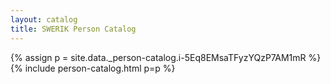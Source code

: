```yaml
---
layout: catalog
title: SWERIK Person Catalog
---
```

{% assign p = site.data._person-catalog.i-5Eq8EMsaTFyzYQzP7AM1mR %}
{% include person-catalog.html p=p %}


